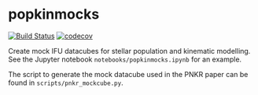 # popkinmocks

[![Build Status](https://app.travis-ci.com/prashjet/popkinmocks.svg?branch=main)](https://app.travis-ci.com/prashjet/popkinmocks)
[![codecov](https://codecov.io/gh/prashjet/popkinmocks/branch/main/graph/badge.svg?token=Y7DD57E8NZ)](https://codecov.io/gh/prashjet/popkinmocks)

Create mock IFU datacubes for stellar population and kinematic modelling.
See the Jupyter notebook `notebooks/popkinmocks.ipynb` for an example.

The script to generate the mock datacube used in the PNKR paper can be found in `scripts/pnkr_mockcube.py`.
